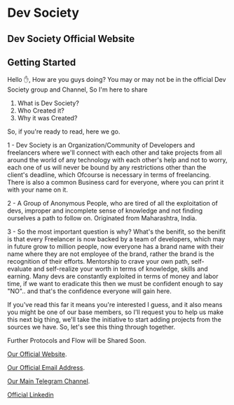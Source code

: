 # Dev Society

## Dev Society Official Website

## Getting Started

Hello ✋,
How are you guys doing?
You may or may not be in the official Dev Society group and Channel,
So I'm here to share 
1) What is Dev Society? 
2) Who Created it? 
3) Why it was Created? 

So, if you're ready to read, here we go.

1 - Dev Society is an Organization/Community of Developers and freelancers where we'll connect with each other and take projects from all around the world of any technology with each other's help and not to worry, each one of us will never be bound by any restrictions other than the client's deadline, which Ofcourse is necessary in terms of freelancing. There is also a common Business card for everyone, where you can print it with your name on it.

2 - A Group of Anonymous People, who are tired of all the exploitation of devs, improper and incomplete sense of knowledge and not finding ourselves a path to follow on.  Originated from  Maharashtra, India.

3 - So the most important question is why? What's the benifit, so the benifit is that every Freelancer is now backed by a team of developers, which may in future grow to million people, now everyone has a brand name with their name where they are not employee of the brand, rather the brand is the recognition of their efforts. Mentorship to crave your own path, self-evaluate and self-realize your worth in terms of knowledge, skills and earning. Many devs are constantly exploited in terms of money and labor time, if we want to eradicate this then we must be confident enough to say "NO".. and that's the confidence everyone will gain here. 

If you've read this far it means you're interested I guess,  and it also means you might be one of our base members, so I'll request you to help us make this next big thing, we'll take the initiative to start adding projects from the sources we have. So, let's see this thing through together.

Further Protocols and Flow will be Shared Soon. 

<a href="https://devsociety-we.web.app" target="_blank">Our Official Website</a>.

<a href="mailto:devsociety.we@gmail.com">Our Official Email Address</a>. 

<a href="https://t.me/devsociety" target="_blank">Our Main Telegram Channel</a>.

<a href="https://www.linkedin.com/in/dev-society" target="_blank">Official Linkedin</a>